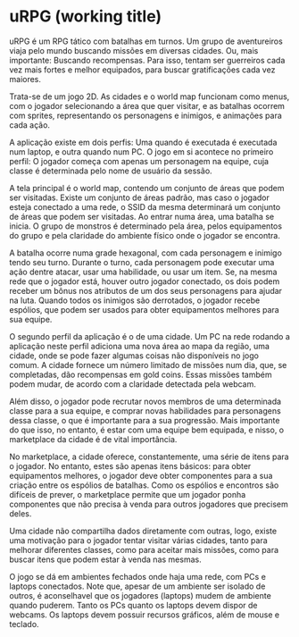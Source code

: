 uRPG (working title)
====

uRPG é um RPG tático com batalhas em turnos. Um grupo de aventureiros viaja pelo mundo buscando missões em diversas cidades. Ou, mais importante: Buscando recompensas. Para isso, tentam ser guerreiros cada vez mais fortes e melhor equipados, para buscar gratificações cada vez maiores.

Trata-se de um jogo 2D. As cidades e o world map funcionam como menus, com o jogador selecionando a área que quer visitar, e as batalhas ocorrem com sprites, representando os personagens e inimigos, e animações para cada ação.

A aplicação existe em dois perfis: Uma quando é executada é executada num laptop, e outra quando num PC. O jogo em si acontece no primeiro perfil: O jogador começa com apenas um personagem na equipe, cuja classe é determinada pelo nome de usuário da sessão. 

A tela principal é o world map, contendo um conjunto de áreas que podem ser visitadas. Existe um conjunto de áreas padrão, mas caso o jogador esteja conectado a uma rede, o SSID da mesma determinará um conjunto de áreas que podem ser visitadas. Ao entrar numa área, uma batalha se inicia. O grupo de monstros é determinado pela área, pelos equipamentos do grupo e pela claridade do ambiente físico onde o jogador se encontra.

A batalha ocorre numa grade hexagonal, com cada personagem e inimigo tendo seu turno. Durante o turno, cada personagem pode executar uma ação dentre atacar, usar uma habilidade, ou usar um item. Se, na mesma rede que o jogador está, houver outro jogador conectado, os dois podem receber um bônus nos atributos de um dos seus personagens para ajudar na luta. Quando todos os inimigos são derrotados, o jogador recebe espólios, que podem ser usados para obter equipamentos melhores para sua equipe.

O segundo perfil da aplicação é o de uma cidade. Um PC na rede rodando a aplicação neste perfil adiciona uma nova área ao mapa da região, uma cidade, onde se pode fazer algumas coisas não disponíveis no jogo comum. A cidade fornece um número limitado de missões num dia, que, se completadas, dão recompensas em gold coins. Essas missões também podem mudar, de acordo com a claridade detectada pela webcam.

Além disso, o jogador pode recrutar novos membros de uma determinada classe para a sua equipe, e comprar novas habilidades para personagens dessa classe, o que é importante para a sua progressão. Mais importante do que isso, no entanto, é estar com uma equipe bem equipada, e nisso, o marketplace da cidade é de vital importância.

No marketplace, a cidade oferece, constantemente, uma série de itens para o jogador. No entanto, estes são apenas itens básicos: para obter equipamentos melhores, o jogador deve obter componentes para a sua criação entre os espólios de batalhas. Como os espólios e encontros são difíceis de prever, o marketplace permite que um jogador ponha componentes que não precisa à venda para outros jogadores que precisem deles.

Uma cidade não compartilha dados diretamente com outras, logo, existe uma motivação para o jogador tentar visitar várias cidades, tanto para melhorar diferentes classes, como para aceitar mais missões, como para buscar itens que podem estar à venda nas mesmas.

O jogo se dá em ambientes fechados onde haja uma rede, com PCs e laptops conectados. Note que, apesar de um ambiente ser isolado de outros, é aconselhavel que os jogadores (laptops) mudem de ambiente quando puderem. Tanto os PCs quanto os laptops devem dispor de webcams. Os laptops devem possuir recursos gráficos, além de mouse e teclado.
